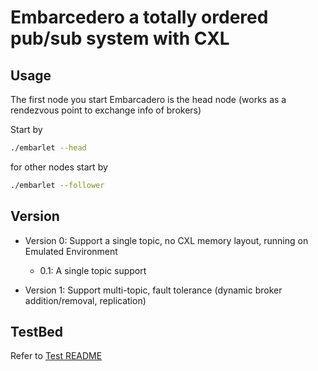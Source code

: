 # Embarcedero a totally ordered pub/sub system with CXL

## Usage
The first node you start Embarcadero is the head node (works as a rendezvous point to exchange info of brokers)

Start by
```bash
./embarlet --head
```
for other nodes start by
```bash
./embarlet --follower
```


## Version
- Version 0: Support a single topic, no CXL memory layout, running on Emulated Environment
	* 0.1: A single topic support

- Version 1: Support multi-topic, fault tolerance (dynamic broker addition/removal, replication)


## TestBed
Refer to [Test README](Embarcadero/tests/README.md)
